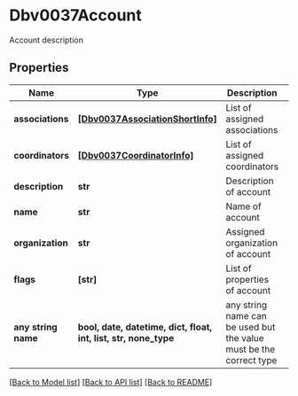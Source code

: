 # Dbv0037Account

Account description

## Properties
Name | Type | Description | Notes
------------ | ------------- | ------------- | -------------
**associations** | [**[Dbv0037AssociationShortInfo]**](Dbv0037AssociationShortInfo.md) | List of assigned associations | [optional] 
**coordinators** | [**[Dbv0037CoordinatorInfo]**](Dbv0037CoordinatorInfo.md) | List of assigned coordinators | [optional] 
**description** | **str** | Description of account | [optional] 
**name** | **str** | Name of account | [optional] 
**organization** | **str** | Assigned organization of account | [optional] 
**flags** | **[str]** | List of properties of account | [optional] 
**any string name** | **bool, date, datetime, dict, float, int, list, str, none_type** | any string name can be used but the value must be the correct type | [optional]

[[Back to Model list]](../README.md#documentation-for-models) [[Back to API list]](../README.md#documentation-for-api-endpoints) [[Back to README]](../README.md)


